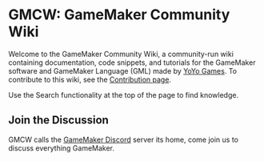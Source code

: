 # GMCW: GameMaker Community Wiki
Welcome to the GameMaker Community Wiki, a community-run wiki containing documentation, code snippets, and tutorials for the GameMaker software and GameMaker Language (GML) made by [YoYo Games](https://yoyogames.com/). To contribute to this wiki, see the [Contribution page](contributing).

Use the Search functionality at the top of the page to find knowledge.

## Join the Discussion
GMCW calls the [GameMaker Discord](https://discord.gg/mgkaXDd) server its home, come join us to discuss everything GameMaker.